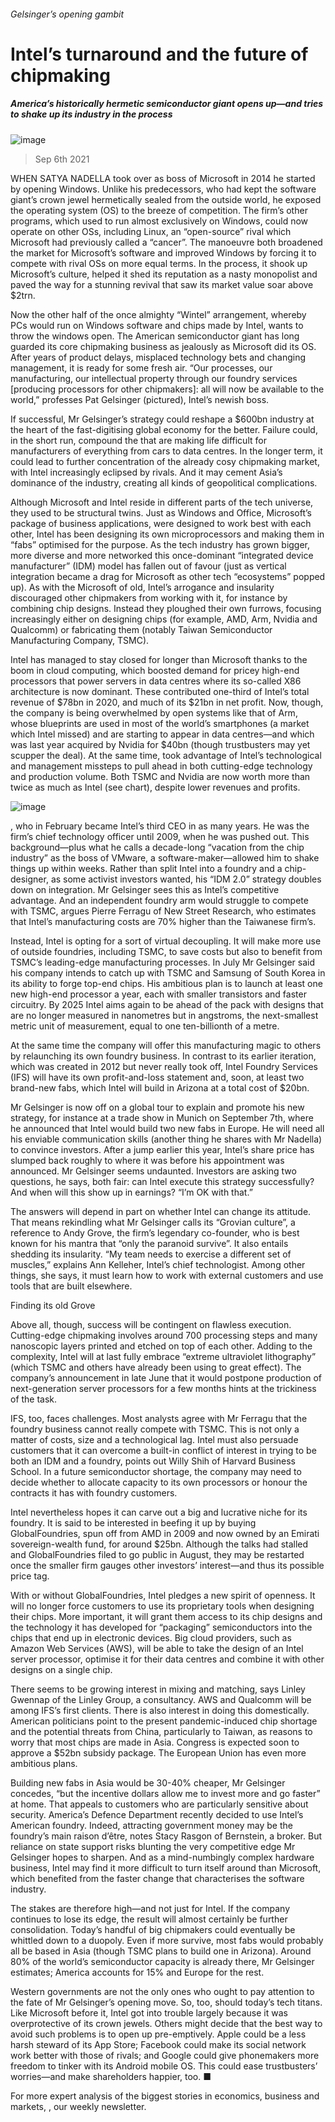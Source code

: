 ###### Gelsinger’s opening gambit
# Intel’s turnaround and the future of chipmaking 
##### America’s historically hermetic semiconductor giant opens up—and tries to shake up its industry in the process 
![image](images/20210911_wbp001.jpg) 
> Sep 6th 2021 
WHEN SATYA NADELLA took over as boss of Microsoft in 2014 he started by opening Windows. Unlike his predecessors, who had kept the software giant’s crown jewel hermetically sealed from the outside world, he exposed the operating system (OS) to the breeze of competition. The firm’s other programs, which used to run almost exclusively on Windows, could now operate on other OSs, including Linux, an “open-source” rival which Microsoft had previously called a “cancer”. The manoeuvre both broadened the market for Microsoft’s software and improved Windows by forcing it to compete with rival OSs on more equal terms. In the process, it shook up Microsoft’s culture, helped it shed its reputation as a nasty monopolist and paved the way for a stunning revival that saw its market value soar above $2trn.
Now the other half of the once almighty “Wintel” arrangement, whereby PCs would run on Windows software and chips made by Intel, wants to throw the windows open. The American semiconductor giant has long guarded its core chipmaking business as jealously as Microsoft did its OS. After years of product delays, misplaced technology bets and changing management, it is ready for some fresh air. “Our processes, our manufacturing, our intellectual property through our foundry services [producing processors for other chipmakers]: all will now be available to the world,” professes Pat Gelsinger (pictured), Intel’s newish boss.

If successful, Mr Gelsinger’s strategy could reshape a $600bn industry at the heart of the fast-digitising global economy for the better. Failure could, in the short run, compound the  that are making life difficult for manufacturers of everything from cars to data centres. In the longer term, it could lead to further concentration of the already cosy chipmaking market, with Intel increasingly eclipsed by rivals. And it may cement Asia’s dominance of the industry, creating all kinds of geopolitical complications.

Although Microsoft and Intel reside in different parts of the tech universe, they used to be structural twins. Just as Windows and Office, Microsoft’s package of business applications, were designed to work best with each other, Intel has been designing its own microprocessors and making them in “fabs” optimised for the purpose. As the tech industry has grown bigger, more diverse and more networked this once-dominant “integrated device manufacturer” (IDM) model has fallen out of favour (just as vertical integration became a drag for Microsoft as other tech “ecosystems” popped up). As with the Microsoft of old, Intel’s arrogance and insularity discouraged other chipmakers from working with it, for instance by combining chip designs. Instead they ploughed their own furrows, focusing increasingly either on designing chips (for example, AMD, Arm, Nvidia and Qualcomm) or fabricating them (notably Taiwan Semiconductor Manufacturing Company, TSMC).
Intel has managed to stay closed for longer than Microsoft thanks to the boom in cloud computing, which boosted demand for pricey high-end processors that power servers in data centres where its so-called X86 architecture is now dominant. These contributed one-third of Intel’s total revenue of $78bn in 2020, and much of its $21bn in net profit. Now, though, the company is being overwhelmed by open systems like that of Arm, whose blueprints are used in most of the world’s smartphones (a market which Intel missed) and are starting to appear in data centres—and which was last year acquired by Nvidia for $40bn (though trustbusters may yet scupper the deal). At the same time,  took advantage of Intel’s technological and management missteps to pull ahead in both cutting-edge technology and production volume. Both TSMC and Nvidia are now worth more than twice as much as Intel (see chart), despite lower revenues and profits.
![image](images/20210911_wbc148.png) 

, who in February became Intel’s third CEO in as many years. He was the firm’s chief technology officer until 2009, when he was pushed out. This background—plus what he calls a decade-long “vacation from the chip industry” as the boss of VMware, a software-maker—allowed him to shake things up within weeks. Rather than split Intel into a foundry and a chip-designer, as some activist investors wanted, his “IDM 2.0” strategy doubles down on integration. Mr Gelsinger sees this as Intel’s competitive advantage. And an independent foundry arm would struggle to compete with TSMC, argues Pierre Ferragu of New Street Research, who estimates that Intel’s manufacturing costs are 70% higher than the Taiwanese firm’s.
Instead, Intel is opting for a sort of virtual decoupling. It will make more use of outside foundries, including TSMC, to save costs but also to benefit from TSMC’s leading-edge manufacturing processes. In July Mr Gelsinger said his company intends to catch up with TSMC and Samsung of South Korea in its ability to forge top-end chips. His ambitious plan is to launch at least one new high-end processor a year, each with smaller transistors and faster circuitry. By 2025 Intel aims again to be ahead of the pack with designs that are no longer measured in nanometres but in angstroms, the next-smallest metric unit of measurement, equal to one ten-billionth of a metre.
At the same time the company will offer this manufacturing magic to others by relaunching its own foundry business. In contrast to its earlier iteration, which was created in 2012 but never really took off, Intel Foundry Services (IFS) will have its own profit-and-loss statement and, soon, at least two brand-new fabs, which Intel will build in Arizona at a total cost of $20bn.
Mr Gelsinger is now off on a global tour to explain and promote his new strategy, for instance at a trade show in Munich on September 7th, where he announced that Intel would build two new fabs in Europe. He will need all his enviable communication skills (another thing he shares with Mr Nadella) to convince investors. After a jump earlier this year, Intel’s share price has slumped back roughly to where it was before his appointment was announced. Mr Gelsinger seems undaunted. Investors are asking two questions, he says, both fair: can Intel execute this strategy successfully? And when will this show up in earnings? “I’m OK with that.”
The answers will depend in part on whether Intel can change its attitude. That means rekindling what Mr Gelsinger calls its “Grovian culture”, a reference to Andy Grove, the firm’s legendary co-founder, who is best known for his mantra that “only the paranoid survive”. It also entails shedding its insularity. “My team needs to exercise a different set of muscles,” explains Ann Kelleher, Intel’s chief technologist. Among other things, she says, it must learn how to work with external customers and use tools that are built elsewhere.
Finding its old Grove
Above all, though, success will be contingent on flawless execution. Cutting-edge chipmaking involves around 700 processing steps and many nanoscopic layers printed and etched on top of each other. Adding to the complexity, Intel will at last fully embrace “extreme ultraviolet lithography” (which TSMC and others have already been using to great effect). The company’s announcement in late June that it would postpone production of next-generation server processors for a few months hints at the trickiness of the task.
IFS, too, faces challenges. Most analysts agree with Mr Ferragu that the foundry business cannot really compete with TSMC. This is not only a matter of costs, size and a technological lag. Intel must also persuade customers that it can overcome a built-in conflict of interest in trying to be both an IDM and a foundry, points out Willy Shih of Harvard Business School. In a future semiconductor shortage, the company may need to decide whether to allocate capacity to its own processors or honour the contracts it has with foundry customers.
Intel nevertheless hopes it can carve out a big and lucrative niche for its foundry. It is said to be interested in beefing it up by buying GlobalFoundries, spun off from AMD in 2009 and now owned by an Emirati sovereign-wealth fund, for around $25bn. Although the talks had stalled and GlobalFoundries filed to go public in August, they may be restarted once the smaller firm gauges other investors’ interest—and thus its possible price tag.
With or without GlobalFoundries, Intel pledges a new spirit of openness. It will no longer force customers to use its proprietary tools when designing their chips. More important, it will grant them access to its chip designs and the technology it has developed for “packaging” semiconductors into the chips that end up in electronic devices. Big cloud providers, such as Amazon Web Services (AWS), will be able to take the design of an Intel server processor, optimise it for their data centres and combine it with other designs on a single chip.
There seems to be growing interest in mixing and matching, says Linley Gwennap of the Linley Group, a consultancy. AWS and Qualcomm will be among IFS’s first clients. There is also interest in doing this domestically. American politicians point to the present pandemic-induced chip shortage and the potential threats from China, particularly to Taiwan, as reasons to worry that most chips are made in Asia. Congress is expected soon to approve a $52bn subsidy package. The European Union has even more ambitious plans.
Building new fabs in Asia would be 30-40% cheaper, Mr Gelsinger concedes, “but the incentive dollars allow me to invest more and go faster” at home. That appeals to customers who are particularly sensitive about security. America’s Defence Department recently decided to use Intel’s American foundry. Indeed, attracting government money may be the foundry’s main raison d’être, notes Stacy Rasgon of Bernstein, a broker. But reliance on state support risks blunting the very competitive edge Mr Gelsinger hopes to sharpen. And as a mind-numbingly complex hardware business, Intel may find it more difficult to turn itself around than Microsoft, which benefited from the faster change that characterises the software industry.
The stakes are therefore high—and not just for Intel. If the company continues to lose its edge, the result will almost certainly be further consolidation. Today’s handful of big chipmakers could eventually be whittled down to a duopoly. Even if more survive, most fabs would probably all be based in Asia (though TSMC plans to build one in Arizona). Around 80% of the world’s semiconductor capacity is already there, Mr Gelsinger estimates; America accounts for 15% and Europe for the rest.
Western governments are not the only ones who ought to pay attention to the fate of Mr Gelsinger’s opening move. So, too, should today’s tech titans. Like Microsoft before it, Intel got into trouble largely because it was overprotective of its crown jewels. Others might decide that the best way to avoid such problems is to open up pre-emptively. Apple could be a less harsh steward of its App Store; Facebook could make its social network work better with those of rivals; and Google could give phonemakers more freedom to tinker with its Android mobile OS. This could ease trustbusters’ worries—and make shareholders happier, too. ■
For more expert analysis of the biggest stories in economics, business and markets, , our weekly newsletter.
